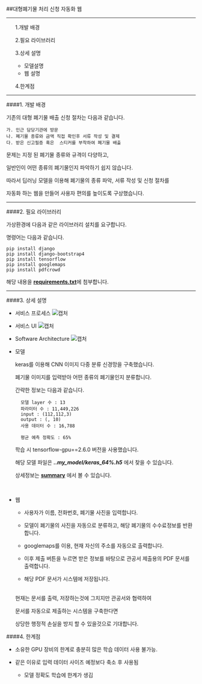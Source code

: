 ##대형폐기물 처리 신청 자동화 웹

-----

<ol>
1.개발 배경

2.필요 라이브러리

3.상세 설명

- 모델설명
- 웹 설명

4.한계점

</ol>

------

####1. 개발 배경

기존의 대형 폐기물 배출 신청 절차는 다음과 같습니다.

    가. 인근 담당기관에 방문
    나. 폐기물 종류와 금액 직접 확인후 서류 작성 및 결제
    다. 받은 신고필증 혹은  스티커를 부착하여 폐기물 배출

문제는 지정 된 폐기물 종류와 규격이 다양하고, 

일반인이 어떤 종류의 폐기물인지 파악하기 쉽지 않습니다.

따라서 딥러닝 모델을 이용해 폐기물의 종류 파악, 서류 작성 및 신청 절차를

자동화 하는 웹을 만들어 사용자 편의를 높이도록 구상했습니다.

-------

####2. 필요 라이브러리

가상환경에 다음과 같은 라이브러리 설치를 요구합니다.

명령어는 다음과 같습니다.

    pip install django
    pip install django-bootstrap4
    pip install tensorflow
    pip install googlemaps
    pip install pdfcrowd

해당 내용을 [**requirements.txt**](requierments.txt)에 첨부합니다.

-----

####3. 상세 설명
- 서비스 프로세스
![캡처](https://user-images.githubusercontent.com/86655679/191920441-20d51dd1-0ff8-40ca-9206-5c291fbeb10c.PNG)

- 서비스 UI
![캡처](https://user-images.githubusercontent.com/86655679/191921191-bfe7352d-94ba-4920-8a47-25f44a411cae.PNG)

- Software Architecture
![캡처](https://user-images.githubusercontent.com/86655679/191921775-ae1f13b0-b74b-472e-8dbd-d5c51b3f4fe2.PNG)
- 모델

    keras를 이용해 CNN 이미지 다중 분류 신경망을 구축했습니다.

    폐기물 이미지를 입력받아 어떤 종류의 폐기물인지 분류합니다.
    
    간략한 정보는 다음과 같습니다.
        
        모델 layer 수 : 13
        파라미터 수 : 11,449,226
        input : (112,112,3)
        output : (, 10)
        사용 데이터 수 : 16,788

        평균 예측 정확도 : 65%

    학습 시 tensorflow-gpu==2.6.0 버전을 사용했습니다.
  
    해당 모델 파일은 _**..my_model/keras_64%.h5**_ 에서 찾을 수 있습니다.
    
    상세정보는 [**summary**](model_summary.txt) 에서 볼 수 있습니다.
  
<br>

- 웹 

    - 사용자가 이름, 전화번호, 폐기물 사진을 입력합니다.
    - 모델이 폐기물의 사진을 자동으로 분류하고, 해당 폐기물의 수수료정보를 반환합니다.
    - googlemaps를 이용, 현재 자신의 주소를 자동으로 출력합니다.
    
    - 이후 제출 버튼을 누르면 받은 정보를 바탕으로 관공서 제출용의 PDF 문서를 출력합니다.
    - 해당 PDF 문서가 시스템에 저장됩니다.
    
  <br>
  현재는 문서를 출력, 저장하는것에 그치지만 관공서와 협력하여 
  
  문서를 자동으로 제출하는 시스템을 구축한다면
  
  상당한 행정적 손실을 방지 할 수 있을것으로 기대합니다.

    
####4. 한계점

 - 소유한 GPU 장비의 한계로 충분히 많은 학습 데이터 사용 불가능.
 - 같은 이유로 입력 데이터 사이즈 예정보다 축소 후 사용됨

    - 모델 정확도 학습에 한계가 생김
